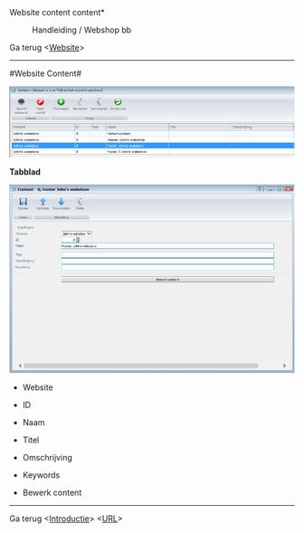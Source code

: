 <properties>
	<page>
		<title>Website content</title>
		<description>Website content</description>
		<context>content*</context>
	</page>
	<menu>
		<position>Handleiding / Webshop</position>
		<title>Content</title>
		<sort>bb</sort>
	</menu>
</properties>

Ga terug <[Website](http://hybridsaas.support/pages/handleiding/modules/P-Z/website/Introductie)>

----------

#Website Content#

![](images/content-alle.JPG)

**Tabblad**

![](images/content.JPG)

- Website
- ID
- Naam
- Titel
- Omschrijving
- Keywords

- Bewerk content 


----------

Ga terug <[Introductie](http://hybridsaas.support/pages/handleiding/modules/P-Z/website/Introductie)> 
<[URL](http://hybridsaas.support/pages/handleiding/modules/P-Z/website/URL)>